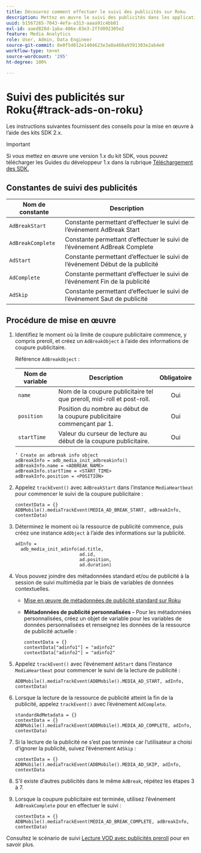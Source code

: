 ```yaml
---
title: Découvrez comment effectuer le suivi des publicités sur Roku
description: Mettez en œuvre le suivi des publicités dans les applications Roku à l’aide du SDK Media.
uuid: b1567265-7043-4efa-a313-aaaa91c4bb01
exl-id: aaed828d-1aba-486e-83e3-2ffd092305e2
feature: Media Analytics
role: User, Admin, Data Engineer
source-git-commit: 8e0f5d012e1404623e3a0a460a9391303e2ab4e0
workflow-type: tm+mt
source-wordcount: '295'
ht-degree: 100%

---
```


# Suivi des publicités sur Roku{#track-ads-on-roku}

Les instructions suivantes fournissent des conseils pour la mise en œuvre à l’aide des kits SDK 2.x.

>[!IMPORTANT]
>
>Si vous mettez en œuvre une version 1.x du kit SDK, vous pouvez télécharger les Guides du développeur 1.x dans la rubrique [Téléchargement des SDK.](/help/sdk-implement/download-sdks.md)

## Constantes de suivi des publicités

| Nom de constante | Description   |
|---|---|
| `AdBreakStart` | Constante permettant d’effectuer le suivi de l’événement AdBreak Start |
| `AdBreakComplete` | Constante permettant d’effectuer le suivi de l’événement AdBreak Complete |
| `AdStart` | Constante permettant d’effectuer le suivi de l’événement Début de la publicité |
| `AdComplete` | Constante permettant d’effectuer le suivi de l’événement Fin de la publicité |
| `AdSkip` | Constante permettant d’effectuer le suivi de l’événement Saut de publicité |

## Procédure de mise en œuvre

1. Identifiez le moment où la limite de coupure publicitaire commence, y compris preroll, et créez un `AdBreakObject` à l’aide des informations de coupure publicitaire.

   Référence `AdBreakObject` :

   | Nom de variable | Description | Obligatoire |
   | --- | --- | :---: |
   | `name` | Nom de la coupure publicitaire tel que preroll, mid-roll et post-roll. | Oui |
   | `position` | Position du nombre au début de la coupure publicitaire commençant par 1. | Oui |
   | `startTime` | Valeur du curseur de lecture au début de la coupure publicitaire. | Oui |

   ```
   ‘ Create an adbreak info object
   adBreakInfo = adb_media_init_adbreakinfo()
   adBreakInfo.name = <ADBREAK_NAME>
   adBreakInfo.startTime = <START_TIME>
   adBreakInfo.position = <POSITION>
   ```

1. Appelez `trackEvent()` avec `AdBreakStart` dans l’instance `MediaHeartbeat` pour commencer le suivi de la coupure publicitaire :

   ```
   contextData = {}
   ADBMobile().mediaTrackEvent(MEDIA_AD_BREAK_START, adBreakInfo, contextData)
   ```

1. Déterminez le moment où la ressource de publicité commence, puis créez une instance `AdObject` à l’aide des informations sur la publicité.

   ```
   adInfo =  
     adb_media_init_adinfo(ad.title,  
                           ad.id,  
                           ad.position,  
                           ad.duration)
   ```

1. Vous pouvez joindre des métadonnées standard et/ou de publicité à la session de suivi multimédia par le biais de variables de données contextuelles.

   * [Mise en œuvre de métadonnées de publicité standard sur Roku ](/help/sdk-implement/track-ads/impl-std-ad-metadata/impl-std-ad-metadata-roku.md)
   * **Métadonnées de publicité personnalisées -** Pour les métadonnées personnalisées, créez un objet de variable pour les variables de données personnalisées et renseignez les données de la ressource de publicité actuelle :

      ```
      contextData = {}
      contextData["adinfo1"] = "adinfo2"
      contextData["adinfo2"] = "adinfo2"
      ```

1. Appelez `trackEvent()` avec l’événement `AdStart` dans l’instance `MediaHeartbeat` pour commencer le suivi de la lecture de publicité :

   ```
   ADBMobile().mediaTrackEvent(ADBMobile().MEDIA_AD_START, adInfo, contextData)
   ```

1. Lorsque la lecture de la ressource de publicité atteint la fin de la publicité, appelez `trackEvent()` avec l’événement `AdComplete`.

   ```
   standardAdMetadata = {}
   contextData = {}
   ADBMobile().mediaTrackEvent(ADBMobile().MEDIA_AD_COMPLETE, adInfo, contextData)
   ```

1. Si la lecture de la publicité ne s’est pas terminée car l’utilisateur a choisi d’ignorer la publicité, suivez l’événement `AdSkip` :

   ```
   contextData = {}
   ADBMobile().mediaTrackEvent(ADBMobile().MEDIA_AD_SKIP, adInfo, contextData
   ```

1. S’il existe d’autres publicités dans le même `AdBreak`, répétez les étapes 3 à 7.
1. Lorsque la coupure publicitaire est terminée, utilisez l’événement `AdBreakComplete` pour en effectuer le suivi :

   ```
   contextData = {}
   ADBMobile().mediaTrackEvent(MEDIA_AD_BREAK_COMPLETE, adBreakInfo, contextData)
   ```

Consultez le scénario de suivi [Lecture VOD avec publicités preroll](/help/sdk-implement/tracking-scenarios/vod-preroll-ads.md) pour en savoir plus.
